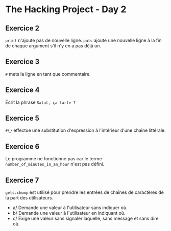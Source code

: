 # The Hacking Project - Day 2

## Exercice 2

```print``` n'ajoute pas de nouvelle ligne.
```puts``` ajoute une nouvelle ligne à la fin de chaque argument s'il n'y en a pas déjà un.

## Exercice 3

```#``` mets la ligne en tant que commentaire.

## Exercice 4

Écrit la phrase ```Salut, ça farte ?```

## Exercice 5

```#{}``` effectue une substitution d'expression à l'intérieur d'une chaîne littérale.

## Exercice 6

Le programme ne fonctionne pas car le terme ```number_of_minutes_in_an_hour``` n'est pas défini. 

## Exercice 7

```gets.chomp``` est utilisé pour prendre les entrées de chaînes de caractères de la part des utilisateurs.

<ul>
<li>a/ Demande une valeur à l'utilisateur sans indiquer où.</li>
<li>b/ Demande une valeur à l'utilisateur en indiquant où.</li>
<li>c/ Exige une valeur sans signaler laquelle, sans message et sans dire où.</li>
</ul>